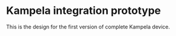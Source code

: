 # Kampela integration prototype

This is the design for the first version of complete Kampela device.

